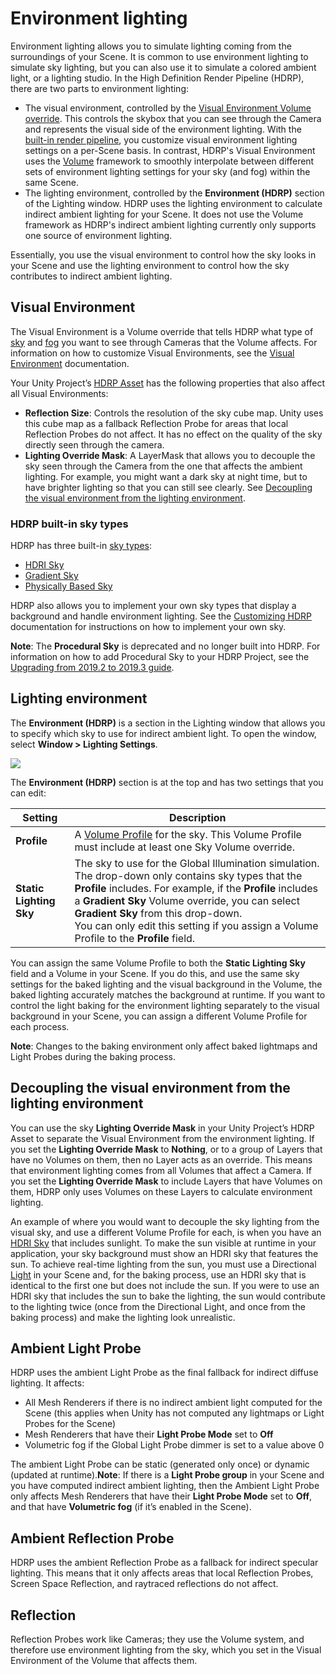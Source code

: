 # Environment lighting

Environment lighting allows you to simulate lighting coming from the surroundings of your Scene. It is common to use environment lighting to simulate sky lighting, but you can also use it to simulate a colored ambient light, or a lighting studio.
In the High Definition Render Pipeline (HDRP), there are two parts to environment lighting:

* The visual environment, controlled by the [Visual Environment Volume override](Override-Visual-Environment.md). This controls the skybox that you can see through the Camera and represents the visual side of the environment lighting. With the[ built-in render pipeline](https://docs.unity3d.com/Manual/SL-RenderPipeline.html), you customize visual environment lighting settings on a per-Scene basis. In contrast, HDRP's Visual Environment uses the [Volume](Volumes.md) framework to smoothly interpolate between different sets of environment lighting settings for your sky (and fog) within the same Scene.
* The lighting environment, controlled by the **Environment (HDRP)** section of the Lighting window. HDRP uses the lighting environment to calculate indirect ambient lighting for your Scene. It does not use the Volume framework as HDRP's indirect ambient lighting currently only supports one source of environment lighting.

Essentially, you use the visual environment to control how the sky looks in your Scene and use the lighting environment to control how the sky contributes to indirect ambient lighting.

## Visual Environment
The Visual Environment is a Volume override that tells HDRP what type of [sky](HDRP-Features.md#SkyOverview) and [fog](HDRP-Features.md#FogOverview) you want to see through Cameras that the Volume affects. For information on how to customize Visual Environments, see the [Visual Environment](Override-Visual-Environment.md) documentation.

Your Unity Project’s [HDRP Asset](HDRP-Asset.md) has the following properties that also affect all Visual Environments:

* **Reflection Size**: Controls the resolution of the sky cube map. Unity uses this cube map as a fallback Reflection Probe for areas that local Reflection Probes do not affect. It has no effect on the quality of the sky directly seen through the camera.
* **Lighting Override Mask**: A LayerMask that allows you to decouple the sky seen through the Camera from the one that affects the ambient lighting. For example, you might want a dark sky at night time, but to have brighter lighting so that you can still see clearly. See [Decoupling the visual environment from the lighting environment](#DecoupleVisualEnvironment).

### HDRP built-in sky types

HDRP has three built-in [sky types](HDRP-Features.md#SkyOverview):

* [HDRI Sky](Override-HDRI-Sky.md)
* [Gradient Sky](Override-Gradient-Sky.md)
* [Physically Based Sky](Override-Physically-Based-Sky.md)

HDRP also allows you to implement your own sky types that display a background and handle environment lighting. See the [Customizing HDRP](Creating-a-Custom-Sky.md) documentation for instructions on how to implement your own sky.

**Note**: The **Procedural Sky** is deprecated and no longer built into HDRP. For information on how to add Procedural Sky to your HDRP Project, see the [Upgrading from 2019.2 to 2019.3 guide](Upgrading-From-2019.2-to-2019.3.md#ProceduralSky).



<a name="LightingEnvironment"></a>

## Lighting environment

The **Environment (HDRP)** is a section in the Lighting window that allows you to specify which sky to use for indirect ambient light. To open the window, select **Window > Lighting Settings**.

![](Images/EnvironmentLighting1.png)

The **Environment (HDRP)** section is at the top and has two settings that you can edit:

| **Setting**             | **Description**                                              |
| ----------------------- | ------------------------------------------------------------ |
| **Profile**             | A [Volume Profile](Volume-Profile.md) for the sky. This Volume Profile must include at least one Sky Volume override. |
| **Static Lighting Sky** | The sky to use for the Global Illumination simulation. The drop-down only contains sky types that the **Profile** includes. For example, if the **Profile** includes a **Gradient Sky** Volume override, you can select **Gradient Sky** from this drop-down.<br/>You can only edit this setting if you assign a Volume Profile to the **Profile** field. |

You can assign the same Volume Profile to both the **Static Lighting Sky** field and a Volume in your Scene. If you do this, and use the same sky settings for the baked lighting and the visual background in the Volume, the baked lighting accurately matches the background at runtime. If you want to control the light baking for the environment lighting separately to the visual background in your Scene, you can assign a different Volume Profile for each process.

**Note**: Changes to the baking environment only affect baked lightmaps and Light Probes during the baking process.

<a name="DecoupleVisualEnvironment"></a>

## Decoupling the visual environment from the lighting environment

You can use the sky **Lighting Override Mask** in your Unity Project’s HDRP Asset to separate the Visual Environment from the environment lighting. If you set the **Lighting Override Mask** to **Nothing**, or to a group of Layers that have no Volumes on them, then no Layer acts as an override. This means that environment lighting comes from all Volumes that affect a Camera. If you set the **Lighting Override Mask** to include Layers that have Volumes on them, HDRP only uses Volumes on these Layers to calculate environment lighting.

An example of where you would want to decouple the sky lighting from the visual sky, and use a different Volume Profile for each, is when you have an [HDRI Sky](Override-HDRI-Sky.md) that includes sunlight. To make the sun visible at runtime in your application, your sky background must show an HDRI sky that features the sun. To achieve real-time lighting from the sun, you must use a Directional [Light](Light-Component.md) in your Scene and, for the baking process, use an HDRI sky that is identical to the first one but does not include the sun. If you were to use an HDRI sky that includes the sun to bake the lighting, the sun would contribute to the lighting twice (once from the Directional Light, and once from the baking process) and make the lighting look unrealistic.

## Ambient Light Probe

HDRP uses the ambient Light Probe as the final fallback for indirect diffuse lighting. It affects:

- All Mesh Renderers if there is no indirect ambient light computed for the Scene (this applies when Unity has not computed any lightmaps or Light Probes for the Scene)
- Mesh Renderers that have their **Light Probe Mode** set to **Off**
- Volumetric fog if the Global Light Probe dimmer is set to a value above 0

The ambient Light Probe can be static (generated only once) or dynamic (updated at runtime).**Note**: If there is a **Light Probe group** in your Scene and you have computed indirect ambient lighting, then the Ambient Light Probe only affects Mesh Renderers that have their **Light Probe Mode** set to **Off**, and that have **Volumetric fog** (if it’s enabled in the Scene).

## Ambient Reflection Probe

HDRP uses the ambient Reflection Probe as a fallback for indirect specular lighting. This means that it only affects areas that local Reflection Probes, Screen Space Reflection, and raytraced reflections do not affect.


## Reflection

Reflection Probes work like Cameras; they use the Volume system, and therefore use environment lighting from the sky, which you set in the Visual Environment of the Volume that affects them.
